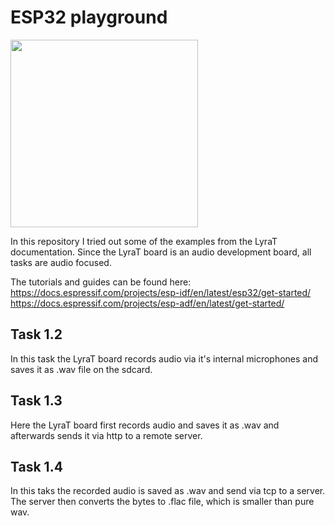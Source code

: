 # ESP32 playground

<image src="https://docs.espressif.com/projects/esp-adf/en/latest/_images/esp32-lyrat-v4.2-side.jpg" width="300" />

In this repository I tried out some of the examples from the LyraT documentation.
Since the LyraT board is an audio development board, all tasks are audio focused.

The tutorials and guides can be found here:
https://docs.espressif.com/projects/esp-idf/en/latest/esp32/get-started/
https://docs.espressif.com/projects/esp-adf/en/latest/get-started/

## Task 1.2
In this task the LyraT board records audio via it's internal microphones and saves it as .wav file on the sdcard.

## Task 1.3
Here the LyraT board first records audio and saves it as .wav and afterwards sends it via http to a remote server.

## Task 1.4
In this taks the recorded audio is saved as .wav and send via tcp to a server. The server then converts the bytes to .flac file, which is smaller than pure wav.
